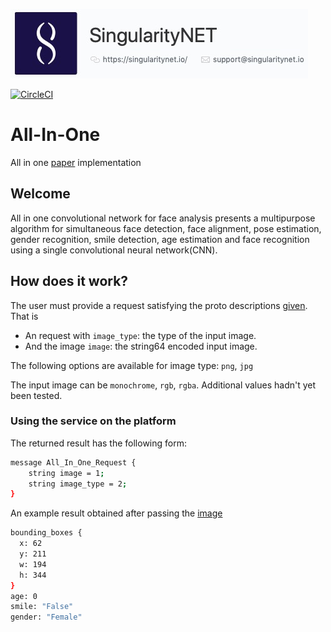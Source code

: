 ![SingularityNet.io](./assets/singnet-logo.jpg?raw=true 'SingularityNET')

[![CircleCI](https://circleci.com/gh/IsraelAbebe/All-In-One.svg?style=svg)](https://circleci.com/gh/IsraelAbebe/All-In-One)

# All-In-One
All in one [paper](https://arxiv.org/abs/1611.00851) implementation

## Welcome


All in one convolutional network for face analysis presents a multipurpose algorithm for simultaneous face detection, face alignment, pose estimation, gender recognition, smile detection, age estimation and face recognition using a single convolutional neural network(CNN).


## How does it work?

The user must provide a request satisfying the proto descriptions [given](../Service/service_spec/all_in_one.proto). That is

* An request with `image_type`: the type of the input image. 
* And the image `image`: the string64 encoded input image.

The following options are available for image type: `png`, `jpg`

The input image can be `monochrome`, `rgb`, `rgba`. Additional values hadn't yet been tested.

### Using the service on the platform

The returned result has the following form: 
```bash
message All_In_One_Request {
    string image = 1;
    string image_type = 2;
}
```

An example result obtained after passing the [image](../imgs/adele.png)
```bash
bounding_boxes {
  x: 62
  y: 211
  w: 194
  h: 344
}
age: 0
smile: "False"
gender: "Female"

```
